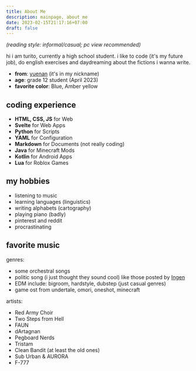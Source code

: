 ```yaml
---
title: About Me
description: mainpage, about me
date: 2023-02-15T21:17:16+07:00
draft: false
---
```

*(reading style: informal/casual; pc view recommended)*

hi i am turito, currently a high school student. i like to code (it's my future job), do english exercises and daydreaming about the fictions i wanna write.

- **from**: [yuenan](https://wikipedia.org/wiki/Yuenan) (it's in my nickname)
- **age**: grade 12 student (April 2023)
- **favorite color**: Blue, Amber yellow

## coding experience

- **HTML, CSS, JS** for Web
- **Svelte** for Web Apps
- **Python** for Scripts
- **YAML** for Configuration
- **Markdown** for Documents (not really coding)
- **Java** for Minecraft Mods
- **Kotlin** for Android Apps
- **Lua** for Roblox Games

## my hobbies

- listening to music
- learning languages (linguistics)
- writing alphabets (cartography)
- playing piano (badly)
- pinterest and reddit
- procrastinating

## favorite music

genres:

- some orchestral songs
- politic song (i just thought they sound cool) like those posted by [Ingen](https://youtube.com/playlist?list=PLN0RqFX2ugKVjp6nJQXBnkLOpKdvQPJFZ)
- EDM include: bigroom, hardstyle, dubstep (just casual genres)
- game ost from undertale, omori, oneshot, minecraft

artists:

- Red Army Choir
- Two Steps from Hell
- FAUN
- dArtagnan
- Pegboard Nerds
- Tristam
- Clean Bandit (at least the old ones)
- Sub Urban & AURORA
- F-777
